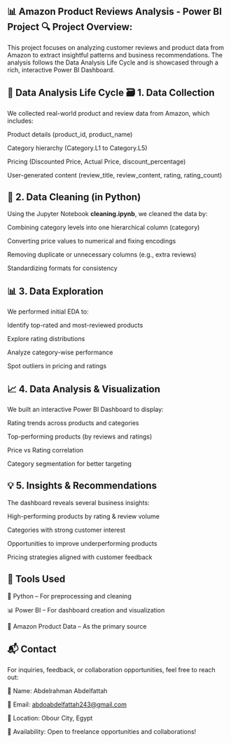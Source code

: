 📊 Amazon Product Reviews Analysis - Power BI Project
🔍 Project Overview:
-----------------------------------------------------

This project focuses on analyzing customer reviews and product data from Amazon to extract insightful patterns and business recommendations. The analysis follows the Data Analysis Life Cycle and is showcased through a rich, interactive Power BI Dashboard.

🧭 Data Analysis Life Cycle
🗃️ 1. Data Collection
-----------------------------------------------------

We collected real-world product and review data from Amazon, which includes:

Product details (product_id, product_name)

Category hierarchy (Category.L1 to Category.L5)

Pricing (Discounted Price, Actual Price, discount_percentage)

User-generated content (review_title, review_content, rating, rating_count)

🧹 2. Data Cleaning (in Python)
-----------------------------------------------------

Using the Jupyter Notebook **cleaning.ipynb**, we cleaned the data by:

Combining category levels into one hierarchical column (category)

Converting price values to numerical and fixing encodings

Removing duplicate or unnecessary columns (e.g., extra reviews)

Standardizing formats for consistency

📊 3. Data Exploration
-----------------------------------------------------

We performed initial EDA to:

Identify top-rated and most-reviewed products

Explore rating distributions

Analyze category-wise performance

Spot outliers in pricing and ratings

📈 4. Data Analysis & Visualization
-----------------------------------------------------

We built an interactive Power BI Dashboard to display:

Rating trends across products and categories

Top-performing products (by reviews and ratings)

Price vs Rating correlation

Category segmentation for better targeting

💡 5. Insights & Recommendations
-----------------------------------------------------
The dashboard reveals several business insights:

High-performing products by rating & review volume

Categories with strong customer interest

Opportunities to improve underperforming products

Pricing strategies aligned with customer feedback

🧰 Tools Used
-----------------------------------------------------

🐍 Python – For preprocessing and cleaning

📊 Power BI – For dashboard creation and visualization

🛒 Amazon Product Data – As the primary source

📬 Contact
-----------------------------------------------------

For inquiries, feedback, or collaboration opportunities, feel free to reach out:

👤 Name: Abdelrahman Abdelfattah

📧 Email: abdoabdelfattah243@gmail.com

📍 Location: Obour City, Egypt

🤝 Availability: Open to freelance opportunities and collaborations!

